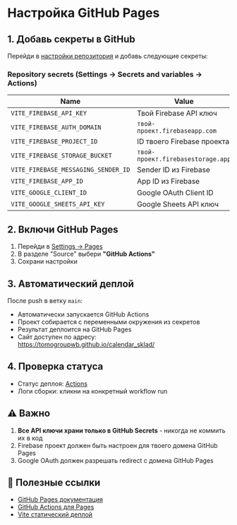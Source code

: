 # Настройка GitHub Pages

## 1. Добавь секреты в GitHub

Перейди в [настройки репозитория](https://github.com/tomogroupwb/calendar_sklad/settings/secrets/actions) и добавь следующие секреты:

### Repository secrets (Settings → Secrets and variables → Actions)

| Name | Value |
|------|-------|
| `VITE_FIREBASE_API_KEY` | Твой Firebase API ключ |
| `VITE_FIREBASE_AUTH_DOMAIN` | `твой-проект.firebaseapp.com` |
| `VITE_FIREBASE_PROJECT_ID` | ID твоего Firebase проекта |
| `VITE_FIREBASE_STORAGE_BUCKET` | `твой-проект.firebasestorage.app` |
| `VITE_FIREBASE_MESSAGING_SENDER_ID` | Sender ID из Firebase |
| `VITE_FIREBASE_APP_ID` | App ID из Firebase |
| `VITE_GOOGLE_CLIENT_ID` | Google OAuth Client ID |
| `VITE_GOOGLE_SHEETS_API_KEY` | Google Sheets API ключ |

## 2. Включи GitHub Pages

1. Перейди в [Settings → Pages](https://github.com/tomogroupwb/calendar_sklad/settings/pages)
2. В разделе "Source" выбери **"GitHub Actions"**
3. Сохрани настройки

## 3. Автоматический деплой

После push в ветку `main`:
- Автоматически запускается GitHub Actions
- Проект собирается с переменными окружения из секретов
- Результат деплоится на GitHub Pages
- Сайт доступен по адресу: https://tomogroupwb.github.io/calendar_sklad/

## 4. Проверка статуса

- Статус деплоя: [Actions](https://github.com/tomogroupwb/calendar_sklad/actions)
- Логи сборки: кликни на конкретный workflow run

## ⚠️ Важно

1. **Все API ключи храни только в GitHub Secrets** - никогда не коммить их в код
2. Firebase проект должен быть настроен для твоего домена GitHub Pages
3. Google OAuth должен разрешать redirect с домена GitHub Pages

## 🔗 Полезные ссылки

- [GitHub Pages документация](https://docs.github.com/en/pages)
- [GitHub Actions для Pages](https://github.com/actions/deploy-pages)
- [Vite статический деплой](https://vitejs.dev/guide/static-deploy.html#github-pages) 